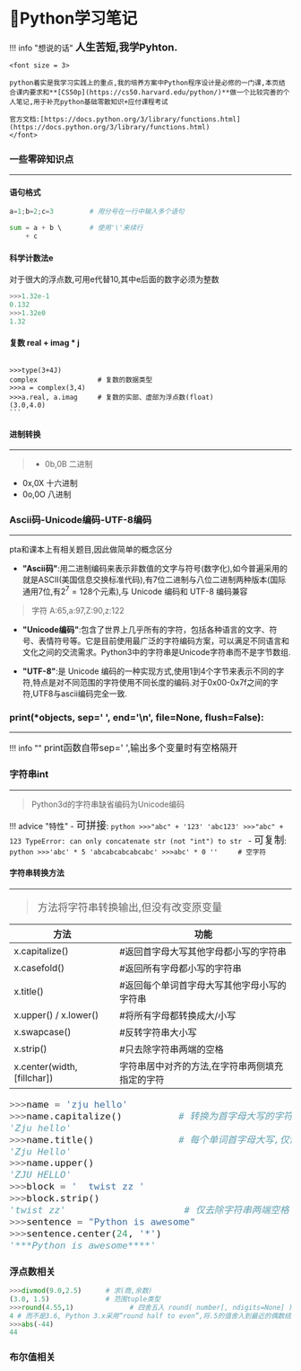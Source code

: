 # 🔗Python学习笔记
<script src="https://polyfill.io/v3/polyfill.min.js?features=es6"></script>
<script src="https://cdn.jsdelivr.net/npm/mathjax@3/es5/tex-chtml.js"></script>
!!! info "想说的话"
    <font size = 4><B>人生苦短,我学Pyhton.</B></font>
    
    <font size = 3>

    python着实是我学习实践上的重点,我的培养方案中Python程序设计是必修的一门课,本页结合课内要求和**[CS50p](https://cs50.harvard.edu/python/)**做一个比较完善的个人笔记,用于补充python基础零散知识+应付课程考试
    
    官方文档:[https://docs.python.org/3/library/functions.html](https://docs.python.org/3/library/functions.html)
    </font>

### 一些零碎知识点
---

#### 语句格式
```python
a=1;b=2;c=3         # 用分号在一行中输入多个语句

sum = a + b \       # 使用'\'来续行
    + c
```

#### 科学计数法e
对于很大的浮点数,可用e代替10,其中e后面的数字必须为整数
```python
>>>1.32e-1
0.132
>>>1.32e0
1.32
```

#### 复数 real + imag * j
>   ```python
    >>>type(3+4J)
    complex               # 复数的数据类型
    >>>a = complex(3,4)
    >>>a.real, a.imag     # 复数的实部、虚部为浮点数(float)
    (3.0,4.0)
    ```

#### 进制转换
---

>- 0b,0B 二进制
 - 0x,0X 十六进制
 - 0o,0O 八进制

### Ascii码-Unicode编码-UTF-8编码
---
pta和课本上有相关题目,因此做简单的概念区分

- <B>"Ascii码"</B>:用二进制编码来表示非数值的文字与符号(数字化),如今普遍采用的就是ASCII(美国信息交换标准代码),有7位二进制与八位二进制两种版本(国际通用7位,有$2^7 = 128$个元素),与 Unicode 编码和 UTF-8 编码兼容
> 字符 A:65,a:97,Z:90,z:122

- <B>"Unicode编码"</B>:包含了世界上几乎所有的字符，包括各种语言的文字、符号、表情符号等。它是目前使用最广泛的字符编码方案，可以满足不同语言和文化之间的交流需求。Python3中的字符串是Unicode字符串而不是字节数组.

- <B>"UTF-8"</B>:是 Unicode 编码的一种实现方式,使用1到4个字节来表示不同的字符,特点是对不同范围的字符使用不同长度的编码.对于0x00-0x7f之间的字符,UTF8与ascii编码完全一致.

### print(*objects, sep=' ', end='\n', file=None, flush=False):
---
!!! info ""
    <font size = 3>print函数自带sep=' ',输出多个变量时有空格隔开</font>

### 字符串int
---

>Python3d的字符串缺省编码为Unicode编码

!!! advice "特性"
    - <font size = 4>可拼接</font>:
        ```python
        >>>"abc" + '123'
        'abc123'
        >>>"abc" + 123
        TypeError: can only concatenate str (not "int") to str
        ```
    - <font size = 4>可复制</font>:
        ```python
        >>>'abc' * 5
        'abcabcabcabcabc'
        >>>abc' * 0
        ''     # 空字符
        ```

#### 字符串转换方法
---
<font size = 4>

>方法将字符串转换输出,但没有改变原变量

|方法|功能|
|-|-|
|x.capitalize()|#返回首字母大写其他字母都小写的字符串|
|x.casefold()|#返回所有字母都小写的字符串|
|x.title()|#返回每个单词首字母大写其他字母小写的字符串|
|x.upper() / x.lower()|#将所有字母都转换成大/小写|
|x.swapcase()|#反转字符串大小写|
|x.strip()|#只去除字符串两端的空格|
|x.center(width, [fillchar])|字符串居中对齐的方法,在字符串两侧填充指定的字符|

```python
>>>name = 'zju hello'
>>>name.capitalize()          # 转换为首字母大写的字符串
'Zju hello'             
>>>name.title()               # 每个单词首字母大写,仅识别空格隔开的单词
'Zju Hello'
>>>name.upper()
'ZJU HELLO'
>>>block = '  twist zz '
>>>block.strip()
'twist zz'                     # 仅去除字符串两端空格
>>>sentence = "Python is awesome"
>>>sentence.center(24, '*')
'***Python is awesome****'
```

</font>

### 浮点数相关
```python 
>>>divmod(9.0,2.5)      # 求(商,余数)
(3.0, 1.5)              # 范围tuple类型
>>>round(4.55,1)              # 四舍五入 round( number[, ndigits=None] ) ndigits控制保留到小数点后几位
4 # 而不是3.6, Python 3.x采用“round half to even”,将.5的值舍入到最近的偶数结果，而不是向上舍入  
>>>abs(-44)
44
```

### 布尔值相关




